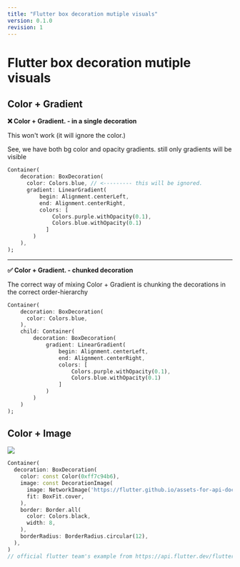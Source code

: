 ```yaml
---
title: "Flutter box decoration mutiple visuals"
version: 0.1.0
revision: 1
---
```


# Flutter box decoration mutiple visuals

## Color + Gradient

**❌ Color + Gradient. - in a single decoration**

This won't work (it will ignore the color.)

See, we have both bg color and opacity gradients. still only gradients will be visible

```dart
Container(
    decoration: BoxDecoration(
      color: Colors.blue, // <--------- this will be ignored.
      gradient: LinearGradient(
          begin: Alignment.centerLeft,
          end: Alignment.centerRight,
          colors: [
              Colors.purple.withOpacity(0.1),
              Colors.blue.withOpacity(0.1)
            ]
        )
    ),
);
```

---

**✅ Color + Gradient. - chunked decoration**

The correct way of mixing Color + Gradient is chunking the decorations in the correct order-hierarchy

```dart
Container(
    decoration: BoxDecoration(
      color: Colors.blue,
    ),
    child: Container(
        decoration: BoxDecoration(
            gradient: LinearGradient(
                begin: Alignment.centerLeft,
                end: Alignment.centerRight,
                colors: [
                    Colors.purple.withOpacity(0.1),
                    Colors.blue.withOpacity(0.1)
                ]
            )
        )
    )
);
```

## Color + Image

![](https://flutter.github.io/assets-for-api-docs/assets/painting/box_decoration.png)

```dart
Container(
  decoration: BoxDecoration(
    color: const Color(0xff7c94b6),
    image: const DecorationImage(
      image: NetworkImage('https://flutter.github.io/assets-for-api-docs/assets/widgets/owl-2.jpg'),
      fit: BoxFit.cover,
    ),
    border: Border.all(
      color: Colors.black,
      width: 8,
    ),
    borderRadius: BorderRadius.circular(12),
  ),
)
// official flutter team's example from https://api.flutter.dev/flutter/painting/BoxDecoration-class.html
```
